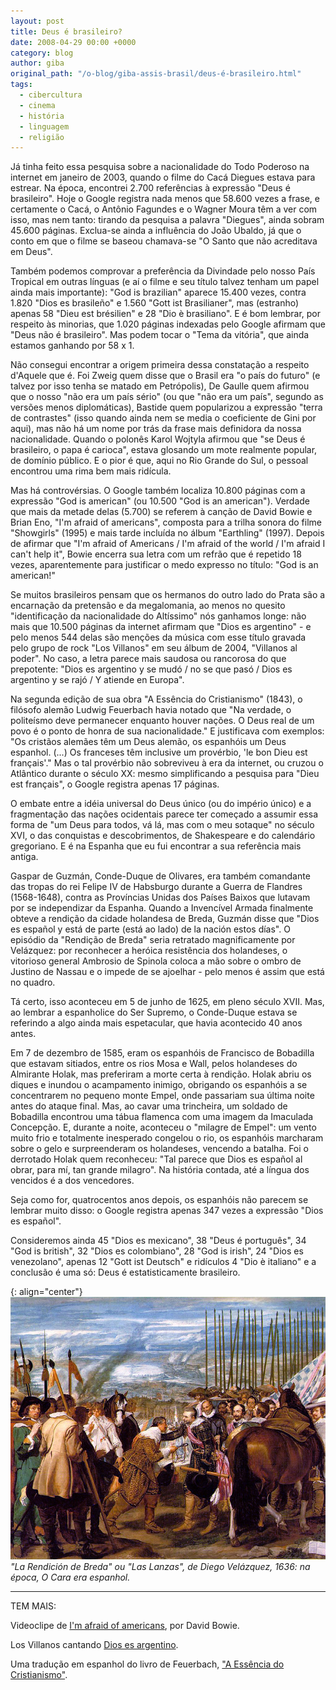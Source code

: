```yaml
---
layout: post
title: Deus é brasileiro?
date: 2008-04-29 00:00 +0000
category: blog
author: giba
original_path: "/o-blog/giba-assis-brasil/deus-é-brasileiro.html"
tags:
  - cibercultura
  - cinema
  - história
  - linguagem
  - religião
---
```


Já tinha feito essa pesquisa sobre a nacionalidade do Todo Poderoso na internet em janeiro de 2003, quando o filme do Cacá Diegues estava para estrear. Na época, encontrei 2.700 referências à expressão "Deus é brasileiro". Hoje o Google registra nada menos que 58.600 vezes a frase, e certamente o Cacá, o Antônio Fagundes e o Wagner Moura têm a ver com isso, mas nem tanto: tirando da pesquisa a palavra "Diegues", ainda sobram 45.600 páginas. Exclua-se ainda a influência do João Ubaldo, já que o conto em que o filme se baseou chamava-se "O Santo que não acreditava em Deus".

Também podemos comprovar a preferência da Divindade pelo nosso País Tropical em outras línguas (e aí o filme e seu título talvez tenham um papel ainda mais importante): "God is brazilian" aparece 15.400 vezes, contra 1.820 "Dios es brasileño" e 1.560 "Gott ist Brasilianer", mas (estranho) apenas 58 "Dieu est brésilien" e 28 "Dio è brasiliano". E é bom lembrar, por respeito às minorias, que 1.020 páginas indexadas pelo Google afirmam que "Deus não é brasileiro". Mas podem tocar o "Tema da vitória", que ainda estamos ganhando por 58 x 1.

Não consegui encontrar a origem primeira dessa constatação a respeito d'Aquele que é. Foi Zweig quem disse que o Brasil era "o país do futuro" (e talvez por isso tenha se matado em Petrópolis), De Gaulle quem afirmou que o nosso "não era um país sério" (ou que "não era um país", segundo as versões menos diplomáticas), Bastide quem popularizou a expressão "terra de contrastes" (isso quando ainda nem se media o coeficiente de Gini por aqui), mas não há um nome por trás da frase mais definidora da nossa nacionalidade. Quando o polonês Karol Wojtyla afirmou que "se Deus é brasileiro, o papa é carioca", estava glosando um mote realmente popular, de domínio público. E o pior é que, aqui no Rio Grande do Sul, o pessoal encontrou uma rima bem mais ridícula.

Mas há controvérsias. O Google também localiza 10.800 páginas com a expressão "God is american" (ou 10.500 "God is an american"). Verdade que mais da metade delas (5.700) se referem à canção de David Bowie e Brian Eno, "I'm afraid of americans", composta para a trilha sonora do filme "Showgirls" (1995) e mais tarde incluída no álbum "Earthling" (1997). Depois de afirmar que "I'm afraid of Americans / I'm afraid of the world / I'm afraid I can't help it", Bowie encerra sua letra com um refrão que é repetido 18 vezes, aparentemente para justificar o medo expresso no título: "God is an american!"

Se muitos brasileiros pensam que os hermanos do outro lado do Prata são a encarnação da pretensão e da megalomania, ao menos no quesito "identificação da nacionalidade do Altíssimo" nós ganhamos longe: não mais que 10.500 páginas da internet afirmam que "Dios es argentino" - e pelo menos 544 delas são menções da música com esse título gravada pelo grupo de rock "Los Villanos" em seu álbum de 2004, "Villanos al poder". No caso, a letra parece mais saudosa ou rancorosa do que prepotente: "Dios es argentino y se mudó / no se que pasó / Dios es argentino y se rajó / Y atiende en Europa".

Na segunda edição de sua obra "A Essência do Cristianismo" (1843), o filósofo alemão Ludwig Feuerbach havia notado que "Na verdade, o politeísmo deve permanecer enquanto houver nações. O Deus real de um povo é o ponto de honra de sua nacionalidade." E justificava com exemplos: "Os cristãos alemães têm um Deus alemão, os espanhóis um Deus espanhol. (...) Os franceses têm inclusive um provérbio, 'le bon Dieu est français'." Mas o tal provérbio não sobreviveu à era da internet, ou cruzou o Atlântico durante o século XX: mesmo simplificando a pesquisa para "Dieu est français", o Google registra apenas 17 páginas.

O embate entre a idéia universal do Deus único (ou do império único) e a fragmentação das nações ocidentais parece ter começado a assumir essa forma de "um Deus para todos, vá lá, mas com o meu sotaque" no século XVI, o das conquistas e descobrimentos, de Shakespeare e do calendário gregoriano. E é na Espanha que eu fui encontrar a sua referência mais antiga.

Gaspar de Guzmán, Conde-Duque de Olivares, era também comandante das tropas do rei Felipe IV de Habsburgo durante a Guerra de Flandres (1568-1648), contra as Províncias Unidas dos Países Baixos que lutavam por se independizar da Espanha. Quando a Invencível Armada finalmente obteve a rendição da cidade holandesa de Breda, Guzmán disse que "Dios es español y está de parte (está ao lado) de la nación estos días". O episódio da "Rendição de Breda" seria retratado magnificamente por Velázquez: por reconhecer a heróica resistência dos holandeses, o vitorioso general Ambrosio de Spinola coloca a mão sobre o ombro de Justino de Nassau e o impede de se ajoelhar - pelo menos é assim que está no quadro.

Tá certo, isso aconteceu em 5 de junho de 1625, em pleno século XVII. Mas, ao lembrar a espanholice do Ser Supremo, o Conde-Duque estava se referindo a algo ainda mais espetacular, que havia acontecido 40 anos antes.

Em 7 de dezembro de 1585, eram os espanhóis de Francisco de Bobadilla que estavam sitiados, entre os rios Mosa e Wall, pelos holandeses do Almirante Holak, mas preferiram a morte certa à rendição. Holak abriu os diques e inundou o acampamento inimigo, obrigando os espanhóis a se concentrarem no pequeno monte Empel, onde passariam sua última noite antes do ataque final. Mas, ao cavar uma trincheira, um soldado de Bobadilla encontrou uma tábua flamenca com uma imagem da Imaculada Concepção. E, durante a noite, aconteceu o "milagre de Empel": um vento muito frio e totalmente inesperado congelou o rio, os espanhóis marcharam sobre o gelo e surpreenderam os holandeses, vencendo a batalha. Foi o derrotado Holak quem reconheceu: "Tal parece que Dios es español al obrar, para mí, tan grande milagro". Na história contada, até a língua dos vencidos é a dos vencedores.

Seja como for, quatrocentos anos depois, os espanhóis não parecem se lembrar muito disso: o Google registra apenas 347 vezes a expressão "Dios es español".

Consideremos ainda 45 "Dios es mexicano", 38 "Deus é português", 34 "God is british", 32 "Dios es colombiano", 28 "God is irish", 24 "Dios es venezolano", apenas 12 "Gott ist Deutsch" e ridículos 4 "Dio è italiano" e a conclusão é uma só: Deus é estatisticamente brasileiro.

{: align="center"}
![](/uploads/721px-De_overgave_van_breda_Velazquez.jpg)
_"La Rendición de Breda" ou "Las Lanzas", de Diego Velázquez, 1636: na época, O Cara era espanhol._


**********

TEM MAIS:

Videoclipe de [I'm afraid of americans](http://www.youtube.com/watch?v=yrDzWmIcJuI), por David Bowie.

Los Villanos cantando [Dios es argentino](http://www.youtube.com/watch?v=KhC94oAo5po).

Uma tradução em espanhol do livro de Feuerbach, ["A Essência do Cristianismo"](http://libroweb.wordpress.com/2007/10/12/la-esencia-del-cristianismo-ludwig-feuerbach/).
